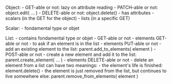 Object:
    - GET-able or not: lazy on attribute reading
    - PATCH-able or not: object.edit( ... )
    - DELETE-able or not: object.delete()
    - has attributes
        - scalars (in the GET for the object)
        - lists (in a specific GET)

Scalar:
    - fondamental type or objet

List:
    - contains fondamental type or objet
    - GET-able or not
    - elements GET-able or not
        - to ask if an element is in the list
    - elements PUT-able or not
        - add an existing element to the list: parent.add_to_elements( element )
    - POST-able or not
        - create a new element and add it to the list: parent.create_element( ... )
    - elements DELETE-able or not
        - delete an element from a list can have two meanings:
            - the element's life is finished: element.delete()
            - the element is just removed from the list, but continues to live somewhere else: parent.remove_from_elements( element )

